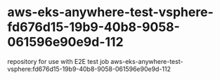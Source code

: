 # aws-eks-anywhere-test-vsphere-fd676d15-19b9-40b8-9058-061596e90e9d-112
repository for use with E2E test job aws-eks-anywhere-test-vsphere:fd676d15-19b9-40b8-9058-061596e90e9d-112
